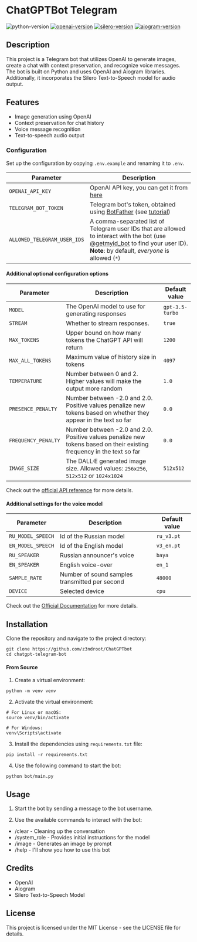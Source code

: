 # ChatGPTBot Telegram

![python-version](https://img.shields.io/badge/python-3.9.7-blue)
[![openai-version](https://img.shields.io/badge/openai-0.27.4-orange.svg)](https://openai.com/)
[![silero-version](https://img.shields.io/badge/silero-0.4.1-orange)](https://silero.ai/)
[![aiogram-version](https://img.shields.io/badge/aiogram-2.25.1-blue)](https://aiogram.dev/)

## Description

This project is a Telegram bot that utilizes OpenAI to generate images, create a chat with context preservation, and
recognize voice messages. The bot is built on Python and uses OpenAI and Aiogram libraries. Additionally, it
incorporates the Silero Text-to-Speech model for audio output.

## Features

- Image generation using OpenAI
- Context preservation for chat history
- Voice message recognition
- Text-to-speech audio output

### Configuration

Set up the configuration by copying `.env.example` and renaming it to `.env`.

| Parameter                   | Description                                                                                                                                                                                                  |
|-----------------------------|--------------------------------------------------------------------------------------------------------------------------------------------------------------------------------------------------------------|
| `OPENAI_API_KEY`            | OpenAI API key, you can get it from [here](https://platform.openai.com/account/api-keys)                                                                                                                     |
| `TELEGRAM_BOT_TOKEN`        | Telegram bot's token, obtained using [BotFather](http://t.me/botfather) (see [tutorial](https://core.telegram.org/bots/tutorial#obtain-your-bot-token))                                                      |
| `ALLOWED_TELEGRAM_USER_IDS` | A comma-separated list of Telegram user IDs that are allowed to interact with the bot (use [@getmyid_bot](https://t.me/getmyid_bot) to find your user ID). **Note**: by default, *everyone* is allowed (`*`) |

#### Additional optional configuration options

| Parameter           | Description                                                                                                           | Default value   |
|---------------------|-----------------------------------------------------------------------------------------------------------------------|-----------------|
| `MODEL`             | The OpenAI model to use for generating responses                                                                      | `gpt-3.5-turbo` |
| `STREAM`            | Whether to stream responses.                                                                                          | `true`          |
| `MAX_TOKENS`        | Upper bound on how many tokens the ChatGPT API will return                                                            | `1200`          |
| `MAX_ALL_TOKENS`    | Maximum value of history size in tokens                                                                               | `4097`          |
| `TEMPERATURE`       | Number between 0 and 2. Higher values will make the output more random                                                | `1.0`           |
| `PRESENCE_PENALTY`  | Number between -2.0 and 2.0. Positive values penalize new tokens based on whether they appear in the text so far      | `0.0`           |
| `FREQUENCY_PENALTY` | Number between -2.0 and 2.0. Positive values penalize new tokens based on their existing frequency in the text so far | `0.0`           |
| `IMAGE_SIZE`        | The DALL·E generated image size. Allowed values: `256x256`, `512x512` or `1024x1024`                                  | `512x512`       |

Check out the [official API reference](https://platform.openai.com/docs/api-reference/chat) for more details.

#### Additional settings for the voice model

| Parameter         | Description                                    | Default value |
|-------------------|------------------------------------------------|---------------|
| `RU_MODEL_SPEECH` | Id of the Russian model                        | `ru_v3.pt`    |
| `EN_MODEL_SPEECH` | Id of the English model                        | `v3_en.pt`    |
| `RU_SPEAKER`      | Russian announcer's voice                      | `baya`        |
| `EN_SPEAKER`      | English voice-over                             | `en_1`        |
| `SAMPLE_RATE`     | Number of sound samples transmitted per second | `48000`       |
| `DEVICE`          | Selected device                                | `cpu`         |

Check out the [Official Documentation](https://github.com/snakers4/silero-models) for more details.

## Installation

Clone the repository and navigate to the project directory:

```shell
git clone https://github.com/z3ndroot/ChatGPTbot
cd chatgpt-telegram-bot
```

#### From Source

1. Create a virtual environment:

```shell
python -m venv venv
```

2. Activate the virtual environment:

```shell
# For Linux or macOS:
source venv/bin/activate

# For Windows:
venv\Scripts\activate
```

3. Install the dependencies using `requirements.txt` file:

```shell
pip install -r requirements.txt
```

4. Use the following command to start the bot:

```
python bot/main.py
```

## Usage

1. Start the bot by sending a message to the bot username.

2. Use the available commands to interact with the bot:

- /clear - Cleaning up the conversation
- /system_role - Provides initial instructions for the model
- /image - Generates an image by prompt
- /help - I'll show you how to use this bot

## Credits

- OpenAI
- Aiogram
- Silero Text-to-Speech Model

## License

This project is licensed under the MIT License - see the LICENSE file for details.